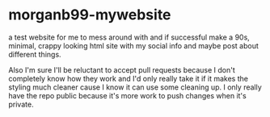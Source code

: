 # morganb99-mywebsite
a test website for me to mess around with and if successful make a 90s, minimal, crappy looking html site with my social info and maybe post about different things.

Also I'm sure I'll be reluctant to accept pull requests because I don't completely know how they work and I'd only really take it if it makes the styling much cleaner cause I know it can use some cleaning up. I only really have the repo public because it's more work to push changes when it's private.
